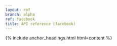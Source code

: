 ```yaml
---
layout: ref
branch: alpha
ref: facebook
title: API reference (facebook)
---
```

{% include anchor_headings.html html=content %}